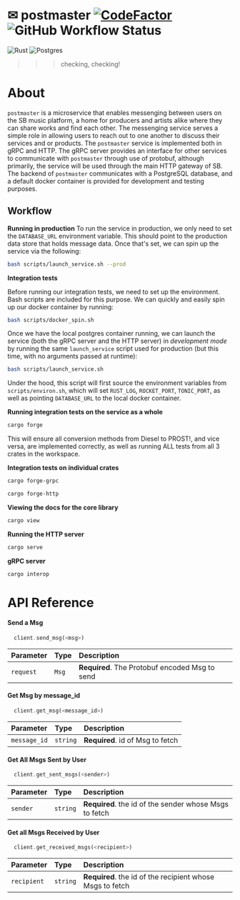 
# ✉ postmaster [![CodeFactor](https://www.codefactor.io/repository/github/phasewalk1/postmaster/badge)](https://www.codefactor.io/repository/github/phasewalk1/postmaster) ![GitHub Workflow Status](https://img.shields.io/github/actions/workflow/status/phasewalk1/postmaster/quickstart.yml)
![Rust](https://img.shields.io/badge/rust-%23000000.svg?style=for-the-badge&logo=rust&logoColor=white) ![Postgres](https://img.shields.io/badge/postgres-%23316192.svg?style=for-the-badge&logo=postgresql&logoColor=white)
>>> checking, checking!

# About
`postmaster` is a microservice that enables messenging between users on the SB music platform, a home for producers and artists alike where they can share works and find each other. The messenging service serves a simple role in allowing users to reach out to one another to discuss their services and or products. The `postmaster` service is implemented both in gRPC and HTTP. The gRPC server provides an interface for other services to communicate with `postmaster` through use of protobuf, although primarily, the service will be used through the main HTTP gateway of SB. The backend of `postmaster` communicates with a PostgreSQL database, and a default docker container is provided for development and testing purposes.

## Workflow

__Running in production__
To run the service in production, we only need to set the `DATABASE_URL` environment variable. This should point to the production data store that holds message data. Once that's set, we can spin up the service via the following:
```bash
bash scripts/launch_service.sh --prod
```

__Integration tests__

Before running our integration tests, we need to set up the environment. Bash scripts are included for this purpose. We can quickly and easily spin up our docker container by running:
```bash
bash scripts/docker_spin.sh
```
Once we have the local postgres container running, we can launch the service (both the gRPC server and the HTTP server) in _development mode_ by running the same `launch_service` script used for production (but this time, with no arguments passed at runtime):
```bash
bash scripts/launch_service.sh
```
Under the hood, this script will first source the environment variables from `scripts/environ.sh`, which will set `RUST_LOG`, `ROCKET_PORT`, `TONIC_PORT`, as well as pointing `DATABASE_URL` to the local docker container.

__Running integration tests on the service as a whole__

```bash
cargo forge
```
This will ensure all conversion methods from Diesel to PROST!, and vice versa, are implemented correctly, as well as running ALL tests from all 3 crates in the workspace.

__Integration tests on individual crates__
```bash
cargo forge-grpc
```
```bash
cargo forge-http
```

__Viewing the docs for the core library__
```bash
cargo view
```

__Running the HTTP server__
```bash
cargo serve
```
__gRPC server__
```bash
cargo interop
```

# API Reference

#### Send a Msg

```Rust
  client.send_msg(<msg>)
```

| Parameter | Type     | Description                |
| :-------- | :------- | :------------------------- |
| `request` | `Msg` | **Required**. The Protobuf encoded Msg to send |

#### Get Msg by message_id

```Rust
  client.get_msg(<message_id>)
```

| Parameter | Type     | Description                       |
| :-------- | :------- | :-------------------------------- |
| `message_id`      | `string` | **Required**. id of Msg to fetch |

#### Get All Msgs Sent by User

```Rust
  client.get_sent_msgs(<sender>)
```

| Parameter | Type     | Description                       |
| :-------- | :------- | :-------------------------------- |
| `sender`      | `string` | **Required**. the id of the sender whose Msgs to fetch |

#### Get all Msgs Received by User

```Rust
  client.get_received_msgs(<recipient>)
```

| Parameter | Type     | Description                       |
| :-------- | :------- | :-------------------------------- |
| `recipient`      | `string` | **Required**. the id of the recipient whose Msgs to fetch |
